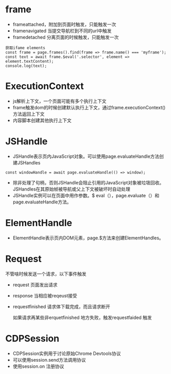 # frame
- frameattached，附加到页面时触发，只能触发一次
- framenavigated 当提交导航栏到不同的url中触发
- framedetached 分离页面的时候触发，只能触发一次

```
获取ifame elements
const frame = page.frames().find(frame => frame.name() === 'myframe');
const text = await frame.$eval('.selector', element => element.textContent);
console.log(text);
  ```

# ExecutionContext
- js解析上下文，一个页面可能有多个执行上下文
- frame触发dom的时候创建默认执行上下文，通过frame.executionContext()方法返回上下文
- 内容脚本创建其他执行上下文

# JSHandle
- JSHandle表示页内JavaScript对象。可以使用page.evaluateHandle方法创建JSHandles
```
const windowHandle = await page.evaluateHandle(() => window);
```
- 除非处理了句柄，否则JSHandle会阻止引用的JavaScript对象被垃圾回收。 JSHandles在其原始帧被导航或父上下文被破坏时自动处理
- JSHandle实例可以在页面中用作参数。$ eval（），page.evaluate（）和page.evaluateHandle方法。

# ElementHandle
- ElementHandle表示页内DOM元素，page.$方法来创建ElementHandles。

# Request
不管啥时候发送一个请求，以下事件触发
- request 页面发出请求
- response 当相应被reqeust接受
- requestfinished 请求体下载完成，而且请求断开

  如果请求再某些非erquetfinished 地方失败，触发requestfaided 触发

# CDPSession
- CDPSession实例用于讨论原始Chrome Devtools协议
- 可以使用session.send方法调用协议
- 使用session.on 注册协议
